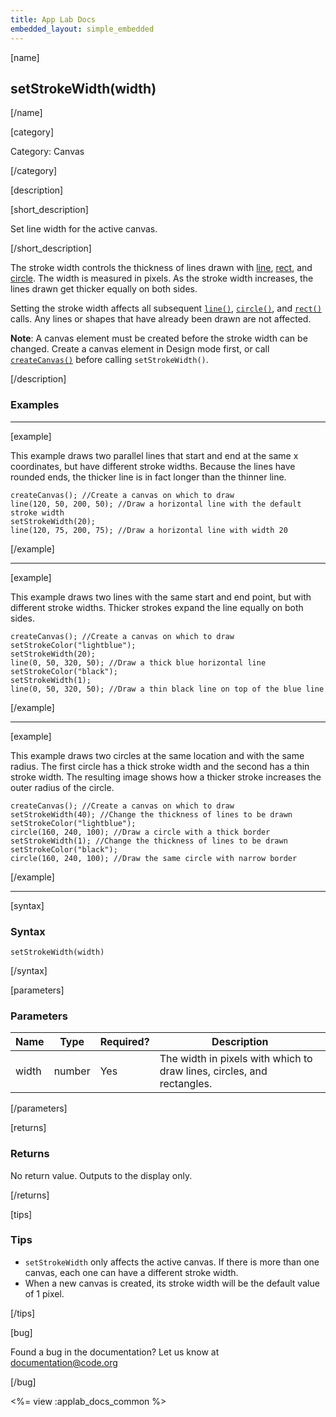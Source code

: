 ```yaml
---
title: App Lab Docs
embedded_layout: simple_embedded
---
```


[name]

## setStrokeWidth(width)

[/name]


[category]

Category: Canvas

[/category]

[description]

[short_description]

Set line width for the active canvas.

[/short_description]

The stroke width controls the thickness of lines drawn with [line](/applab/docs/line), [rect](/applab/docs/rect), and [circle](/applab/docs/circle). The width is measured in pixels. As the stroke width increases, the lines drawn get thicker equally on both sides.

Setting the stroke width affects all subsequent [`line()`](/applab/docs/line), [`circle()`](/applab/docs/circle), and [`rect()`](/applab/docs/rect) calls. Any lines or shapes that have already been drawn are not affected.

**Note**: A canvas element must be created before the stroke width can be changed. Create a canvas element in Design mode first, or call [`createCanvas()`](/applab/docs/createCanvas) before calling `setStrokeWidth()`.

[/description]

### Examples
____________________________________________________

[example]

This example draws two parallel lines that start and end at the same x coordinates, but have different stroke widths. Because the lines have rounded ends, the thicker line is in fact longer than the thinner line.


```
createCanvas(); //Create a canvas on which to draw
line(120, 50, 200, 50); //Draw a horizontal line with the default stroke width
setStrokeWidth(20);
line(120, 75, 200, 75); //Draw a horizontal line with width 20
```

[/example]

____________________________________________________

[example]

This example draws two lines with the same start and end point, but with different stroke widths. Thicker strokes expand the line equally on both sides.


```
createCanvas(); //Create a canvas on which to draw
setStrokeColor("lightblue");
setStrokeWidth(20);
line(0, 50, 320, 50); //Draw a thick blue horizontal line
setStrokeColor("black");
setStrokeWidth(1);
line(0, 50, 320, 50); //Draw a thin black line on top of the blue line
```

[/example]

____________________________________________________

[example]

This example draws two circles at the same location and with the same radius. The first circle has a thick stroke width and the second has a thin stroke width. The resulting image shows how a thicker stroke increases the outer radius of the circle.


```
createCanvas(); //Create a canvas on which to draw
setStrokeWidth(40); //Change the thickness of lines to be drawn
setStrokeColor("lightblue");
circle(160, 240, 100); //Draw a circle with a thick border
setStrokeWidth(1); //Change the thickness of lines to be drawn
setStrokeColor("black");
circle(160, 240, 100); //Draw the same circle with narrow border
```

[/example]

____________________________________________________

[syntax]

### Syntax

```
setStrokeWidth(width)
```

[/syntax]

[parameters]

### Parameters

| Name  | Type | Required? | Description |
|-----------------|------|-----------|-------------|
| width | number | Yes | The width in pixels with which to draw lines, circles, and rectangles.  |

[/parameters]

[returns]

### Returns
No return value. Outputs to the display only.

[/returns]

[tips]

### Tips
- `setStrokeWidth` only affects the active canvas. If there is more than one canvas, each one can have a different stroke width.
- When a new canvas is created, its stroke width will be the default value of 1 pixel.

[/tips]

[bug]

Found a bug in the documentation? Let us know at documentation@code.org

[/bug]

<%= view :applab_docs_common %>
